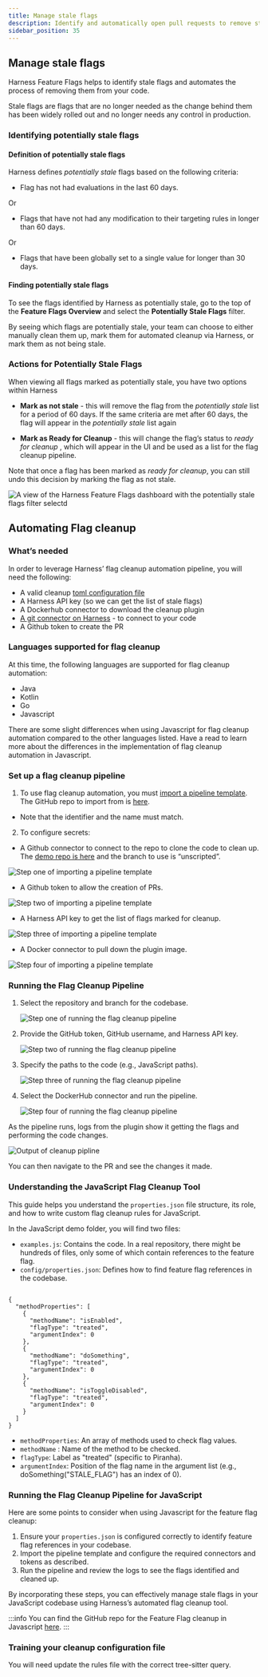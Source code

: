```yaml
---
title: Manage stale flags
description: Identify and automatically open pull requests to remove stale feature flags from your code.
sidebar_position: 35
---
```


## Manage stale flags

Harness Feature Flags helps to identify stale flags and automates the process of removing them from your code.

Stale flags are flags that are no longer needed as the change behind them has been widely rolled out and no longer needs any control in production.

### Identifying potentially stale flags

#### Definition of potentially stale flags

Harness defines _potentially stale_ flags based on the following criteria:

- Flag has not had evaluations in the last 60 days.

Or

- Flags that have not had any modification to their targeting rules in longer than 60 days.

Or

- Flags that have been globally set to a single value for longer than 30 days.

#### Finding potentially stale flags

To see the flags identified by Harness as potentially stale, go to the top of the **Feature Flags Overview** and select the **Potentially Stale Flags** filter.

By seeing which flags are potentially stale, your team can choose to either manually clean them up, mark them for automated cleanup via Harness, or mark them as not being stale.

### Actions for Potentially Stale Flags

When viewing all flags marked as potentially stale, you have two options within Harness

- **Mark as not stale** - this will remove the flag from the _potentially stale_ list for a period of 60 days. If the same criteria are met after 60 days, the flag will appear in the _potentially stale_ list again

- **Mark as Ready for Cleanup** - this will change the flag’s status to _ready for cleanup_ , which will appear in the UI and be used as a list for the flag cleanup pipeline.

Note that once a flag has been marked as _ready for cleanup_, you can still undo this decision by marking the flag as not stale.

![A view of the Harness Feature Flags dashboard with the potentially stale flags filter selectd](./static/stale-flags-filter.png)

## Automating Flag cleanup

### What’s needed

In order to leverage Harness’ flag cleanup automation pipeline, you will need the following:

- A valid cleanup [toml configuration file](https://www.google.com/url?q=https://github.com/harness/flag_cleanup/blob/unscripted/docs/1_understanding_rules.md&sa=D&source=docs&ust=1695064949403882&usg=AOvVaw19GoyueRvzdkIJXRnwLyhx)
- A Harness API key (so we can get the list of stale flags)
- A Dockerhub connector to download the cleanup plugin
- [A git connector on Harness](https://developer.harness.io/docs/platform/connectors/code-repositories/ref-source-repo-provider/git-hub-connector-settings-reference/) - to connect to your code
- A Github token to create the PR

### Languages supported for flag cleanup

At this time, the following languages are supported for flag cleanup automation:

- Java
- Kotlin
- Go
- Javascript 

There are some slight differences when using Javascript for flag cleanup automation compared to the other languages listed. Have a read to learn more about the differences in the implementation of flag cleanup automation in Javascript. 

### Set up a flag cleanup pipeline

 1. To use flag cleanup automation,  you must [import a pipeline template](https://developer.harness.io/docs/platform/git-experience/import-a-template-from-git/). The GitHub repo to import from is [here](https://github.com/harness/flag_cleanup/blob/unscripted/docs/pipelines/flag_cleanup_pipeline.yaml). 
- Note that the identifier and the name must match.

 2. To configure secrets:

 - A Github connector to connect to the repo to clone the code to clean up. The [demo repo is here](https://github.com/harness/flag_cleanup) and the branch to use is “unscripted”.
 
 ![Step one of importing a pipeline template](./static/setting-up-cleanup-1.png)
 
 - A Github token to allow the creation of PRs.
 
 ![Step two of importing a pipeline template](./static/setting-up-cleanup-2.png)
 
 - A Harness API key to get the list of flags marked for cleanup.
 
 ![Step three of importing a pipeline template](./static/setting-up-cleanup-3.png)
 
 - A Docker connector to pull down the plugin image.
 
 ![Step four of importing a pipeline template](./static/setting-up-cleanup-4.png)

 ### Running the Flag Cleanup Pipeline

 1. Select the repository and branch for the codebase.
  
    ![Step one of running the flag cleanup pipeline](./static/running-cleanup-pipeline-1.png)

 2. Provide the GitHub token, GitHub username, and Harness API key.

    ![Step two of running the flag cleanup pipeline](./static/running-cleanup-pipeline-2.png)

 3. Specify the paths to the code (e.g., JavaScript paths).

    ![Step three of running the flag cleanup pipeline](./static/running-cleanup-pipeline-3.png)

 4. Select the DockerHub connector and run the pipeline.

    ![Step four of running the flag cleanup pipeline](./static/running-cleanup-pipeline-4.png)

As the pipeline runs, logs from the plugin show it getting the flags and performing the code changes.

![Output of cleanup pipline](./static/output-of-cleanup-pipeline.png)

You can then navigate to the PR and see the changes it made.

<DocVideo src="https://www.youtube.com/embed/sSP1nxrBwxo?si=dGI7vBmio6pfhWnX" />

### Understanding the JavaScript Flag Cleanup Tool

This guide helps you understand the `properties.json` file structure, its role, and how to write custom flag cleanup rules for JavaScript.

In the JavaScript demo folder, you will find two files:
 - `examples.js`: Contains the code. In a real repository, there might be hundreds of files, only some of which contain references to the feature flag.
 - `config/properties.json`: Defines how to find feature flag references in the codebase.

```

{
  "methodProperties": [
    {
      "methodName": "isEnabled",
      "flagType": "treated",
      "argumentIndex": 0
    },
    {
      "methodName": "doSomething",
      "flagType": "treated",
      "argumentIndex": 0
    },
    {
      "methodName": "isToggleDisabled",
      "flagType": "treated",
      "argumentIndex": 0
    }
  ]
}

```

 - `methodProperties`: An array of methods used to check flag values.
 - `methodName` : Name of the method to be checked.
 - `flagType`: Label as "treated" (specific to Piranha).
 - `argumentIndex`: Position of the flag name in the argument list (e.g., doSomething("STALE_FLAG") has an index of 0).

### Running the Flag Cleanup Pipeline for JavaScript

Here are some points to consider when using Javascript for the feature flag cleanup:
 1. Ensure your `properties.json` is configured correctly to identify feature flag references in your codebase.
 2. Import the pipeline template and configure the required connectors and tokens as described.
 3. Run the pipeline and review the logs to see the flags identified and cleaned up.

By incorporating these steps, you can effectively manage stale flags in your JavaScript codebase using Harness’s automated flag cleanup tool.

:::info
You can find the GitHub repo for the Feature Flag cleanup in Javascript [here](https://github.com/harness/flag_cleanup/blob/main/docs/1.1_understanding_js_rules.md).
:::

### Training your cleanup configuration file

You will need update the rules file with the correct tree-sitter query.

<DocVideo src="https://www.youtube.com/embed/Y22vmMNwPYU?si=W-SHEQlHV-3cNYOg" />
